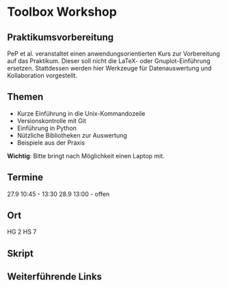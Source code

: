 # Toolbox Workshop
## Praktikumsvorbereitung
PeP et al. veranstaltet einen anwendungsorientierten Kurs zur Vorbereitung auf das Praktikum.
Dieser soll nicht die LaTeX- oder Gnuplot-Einführung ersetzen.
Stattdessen werden hier Werkzeuge für Datenauswertung und Kollaboration vorgestellt.

## Themen
 * Kurze Einführung in die Unix-Kommandozeile
 * Versionskontrolle mit Git
 * Einführung in Python
 * Nützliche Bibliotheken zur Auswertung
 * Beispiele aus der Praxis

**Wichtig**: Bitte bringt nach Möglichkeit einen Laptop mit.

## Termine
27.9 10:45 - 13:30
28.9 13:00 - offen

## Ort
HG 2 HS 7

## Skript

## Weiterführende Links
